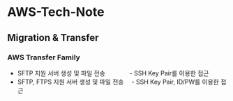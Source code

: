 # AWS-Tech-Note

## Migration & Transfer
### AWS Transfer Family
- SFTP 지원 서버 생성 및 파일 전송　　　　- SSH Key Pair를 이용한 접근
- SFTP, FTPS 지원 서버 생성 및 파일 전송　 - SSH Key Pair, ID/PW를 이용한 접근
